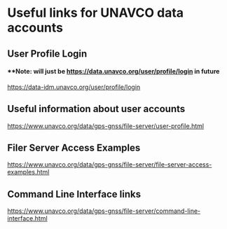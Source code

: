 # Useful links for UNAVCO data accounts

## User Profile Login
#### **Note: will just be https://data.unavco.org/user/profile/login in future
https://data-idm.unavco.org/user/profile/login


## Useful information about user accounts
https://www.unavco.org/data/gps-gnss/file-server/user-profile.html

## Filer Server Access Examples
https://www.unavco.org/data/gps-gnss/file-server/file-server-access-examples.html

## Command Line Interface links
https://www.unavco.org/data/gps-gnss/file-server/command-line-interface.html